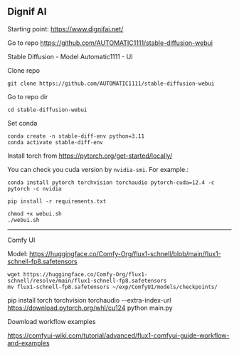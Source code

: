 ## Dignif AI

Starting point: https://www.dignifai.net/

Go to repo https://github.com/AUTOMATIC1111/stable-diffusion-webui

Stable Diffusion - Model
Automatic1111 - UI 

Clone repo

```
git clone https://github.com/AUTOMATIC1111/stable-diffusion-webui
```

Go to repo dir

```
cd stable-diffusion-webui
```

Set conda 


```
conda create -n stable-diff-env python=3.11
conda activate stable-diff-env
```

Install torch from https://pytorch.org/get-started/locally/

You can check you cuda version by `nvidia-smi`. For example.:

```
conda install pytorch torchvision torchaudio pytorch-cuda=12.4 -c pytorch -c nvidia
```


```
pip install -r requirements.txt 
```

```
chmod +x webui.sh
./webui.sh 
```

----

Comfy UI

Model: https://huggingface.co/Comfy-Org/flux1-schnell/blob/main/flux1-schnell-fp8.safetensors

```
wget https://huggingface.co/Comfy-Org/flux1-schnell/resolve/main/flux1-schnell-fp8.safetensors
mv flux1-schnell-fp8.safetensors ~/exp/ComfyUI/models/checkpoints/
```

pip install torch torchvision torchaudio --extra-index-url https://download.pytorch.org/whl/cu124
python main.py

Download workflow examples

https://comfyui-wiki.com/tutorial/advanced/flux1-comfyui-guide-workflow-and-examples